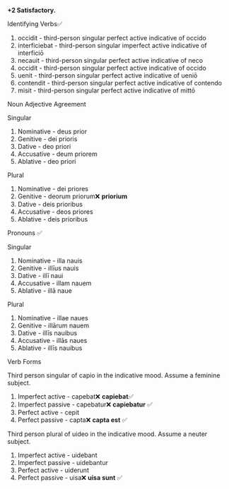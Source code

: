 **+2 Satisfactory.**

Identifying Verbs✅
1. occidit - third-person singular perfect active indicative of occido
2. interficiebat - third-person singular imperfect active indicative of interficiō
3. necauit - third-person singular perfect active indicative of neco
4. occidit - third-person singular perfect active indicative of occido
5. uenit - third-person singular perfect active indicative of ueniō
6. contendit - third-person singular perfect active indicative of contendo
7. misit - third-person singular perfect active indicative of mittō

Noun Adjective Agreement

Singular
1. Nominative - deus prior
2. Genitive - dei prioris
3. Dative - deo priori
4. Accusative - deum priorem
5. Ablative - deo priori

Plural
1. Nominative - dei priores
2. Genitive - deorum priorum❌ **priorium**
3. Dative - deis prioribus
4. Accusative - deos priores
5. Ablative - deis prioribus

Pronouns ✅

Singular
1. Nominative - illa nauis
2. Genitive - illīus nauis
3. Dative - illī naui 
4. Accusative - illam nauem
5. Ablative - illā naue

Plural
1. Nominative - illae naues
2. Genitive - illārum nauem
3. Dative - illīs nauibus
4. Accusative - illās naues
5. Ablative - illīs nauibus

Verb Forms

Third person singular of capio in the indicative mood. Assume a feminine subject.
1. Imperfect active - capebat❌ **capiebat**✅
2. Imperfect passive - capebatur❌ **capiebatur** ✅
3. Perfect active - cepit
4. Perfect passive - capta❌ **capta est** ✅

Third person plural of uideo in the indicative mood. Assume a neuter subject.
1. Imperfect active - uidebant
2. Imperfect passive - uidebantur
3. Perfect active - uiderunt
4. Perfect passive - uisa❌ **uisa sunt**  ✅
